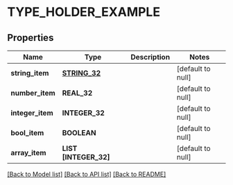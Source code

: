 # TYPE_HOLDER_EXAMPLE

## Properties
Name | Type | Description | Notes
------------ | ------------- | ------------- | -------------
**string_item** | [**STRING_32**](STRING_32.md) |  | [default to null]
**number_item** | **REAL_32** |  | [default to null]
**integer_item** | **INTEGER_32** |  | [default to null]
**bool_item** | **BOOLEAN** |  | [default to null]
**array_item** | **LIST [INTEGER_32]** |  | [default to null]

[[Back to Model list]](../README.md#documentation-for-models) [[Back to API list]](../README.md#documentation-for-api-endpoints) [[Back to README]](../README.md)


